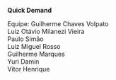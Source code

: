 <strong>Quick Demand</strong>

Equipe: Guilherme Chaves Volpato</br>
       Luiz Otávio Milanezi Vieira</br>
        Paulo Simão</br>
        Luiz Miguel Rosso</br>
        Guilherme Marques</br>
        Yuri Damin</br>
        Vitor Henrique
